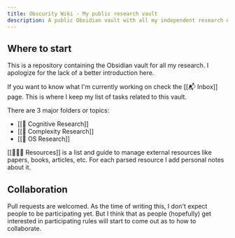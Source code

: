 ```yaml
---
title: Obscurity Wiki - My public research vault
description: A public Obsidian vault with all my independent research on Cognitive Engineering, OS Development and Design, and Complexity.
---
```


## Where to start

This is a repository containing the Obsidian vault for all my research. I apologize for the lack of a better introduction here.

If you want to know what I'm currently working on check the [[📬 Inbox]] page. This is where I keep my list of tasks related to this vault.

There are 3 major folders or topics:

- [[📝 Cognitive Research]]
- [[📝 Complexity Research]]
- [[📝 OS Research]]

[[👨🏻‍💻 Resources]] is a list and guide to manage external resources like papers, books, articles, etc. For each parsed resource I add personal notes about it.


## Collaboration

Pull requests are welcomed. As the time of writing this, I don't expect people to be participating yet. But I think that as people (hopefully) get interested in participating rules will start to come out as to how to collaborate.

